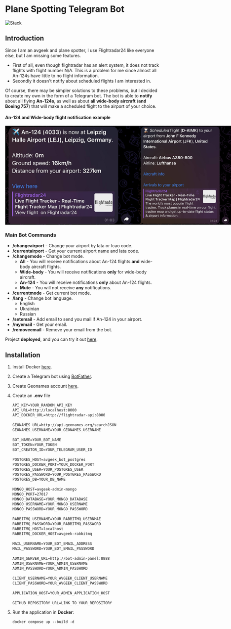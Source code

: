 # Plane Spotting Telegram Bot

[![Stack](https://skillicons.dev/icons?i=java,spring,maven,gradle,postgres,python,fastapi,rabbitmq,docker&perline=10&theme=dark)](https://skillicons.dev)

## Introduction

Since I am an avgeek and plane spotter, I use Flightradar24 like everyone else, but I am missing some features.

- First of all, even though flightradar has an alert system, it does not track flights with flight number N/A. This is a problem for me since almost all An-124s have little to no flight information.
- Secondly it doesn't notify about scheduled flights I am interested in.

Of course, there may be simpler solutions to these problems, but I decided to create my own in the form of a Telegram bot.
The bot is able to **notify** about all flying **An-124s**, as well as about **all wide-body aircraft** (**and Boeing 757**) that will make a scheduled flight to the airport of your choice.

#### An-124 and Wide-body flight notification example
<div style="display: flex; justify-content: space-between;">
    <img src="telegram-bot/src/main/resources/images/An-124-flight-notification-example.jpg" alt="An-124 notification example" style="height: 320px">
    <img src="telegram-bot/src/main/resources/images/Scheduled-flight-notification-example.jpg" alt="Wide-body flight notification example" style="height: 320px">
</div>

### Main Bot Commands
- **/changeairport** - Change your airport by Iata or Icao code.
- **/currentairport** - Get your current airport name and Iata code. 
- **/changemode** - Change bot mode.
    + **All** - You will receive notifications about An-124 flights **and** wide-body aircraft flights.
    + **Wide-body** - You will receive notifications **only** for wide-body aircraft.
    + **An-124** - You will receive notifications **only** about An-124 flights.
    + **Mute** - You will not receive **any** notifications.
- **/currentmode** - Get current bot mode.
- **/lang** - Change bot language.
    + English
    + Ukrainian
    + Russian
- **/setemail** - Add email to send you mail if An-124 in your airport.
- **/myemail** - Get your email.
- **/removeemail** - Remove your email from the bot.

Project **deployed**, and you can try it out [here](https://t.me/Avgeek_ViLsonCake_Bot).

## Installation

1. Install Docker [here](https://docs.docker.com/engine/install/).
2. Create a Telegram bot using [BotFather](https://t.me/BotFather).
3. Create Geonames account [here](https://www.geonames.org/export/web-services.html).

4. Create an **.env** file
    ```dotenv
    API_KEY=YOUR_RANDOM_API_KEY
    API_URL=http://localhost:8000
    API_DOCKER_URL=http://flightradar-api:8000

    GEONAMES_URL=http://api.geonames.org/searchJSON
    GEONAMES_USERNAME=YOUR_GEONAMES_USERNAME

    BOT_NAME=YOUR_BOT_NAME
    BOT_TOKEN=YOUR_TOKEN
    BOT_CREATOR_ID=YOUR_TELEGRAM_USER_ID

    POSTGRES_HOST=avgeek_bot_postgres
    POSTGRES_DOCKER_PORT=YOUR_DOCKER_PORT
    POSTGRES_USER=YOUR_POSTGRES_USER
    POSTGRES_PASSWORD=YOUR_POSTGRES_PASSWORD
    POSTGRES_DB=YOUR_DB_NAME

    MONGO_HOST=avgeek-admin-mongo
    MONGO_PORT=27017
    MONGO_DATABASE=YOUR_MONGO_DATABASE
    MONGO_USERNAME=YOUR_MONGO_USERNAME
    MONGO_PASSWORD=YOUR_MONGO_PASSWORD

    RABBITMQ_USERNAME=YOUR_RABBITMQ_USERNMAE
    RABBITMQ_PASSWORD=YOUR_RABBITMQ_PASSWORD
    RABBITMQ_HOST=localhost
    RABBITMQ_DOCKER_HOST=avgeek-rabbitmq

    MAIL_USERNAME=YOUR_BOT_EMAIL_ADDRESS
    MAIL_PASSWORD=YOUR_BOT_EMAIL_PASSWORD

    ADMIN_SERVER_URL=http://bot-admin-panel:8888
    ADMIN_USERNAME=YOUR_ADMIN_USERNAME
    ADMIN_PASSWORD=YOUR_ADMIN_PASSWORD

    CLIENT_USERNAME=YOUR_AVGEEK_CLIENT_USERNAME
    CLIENT_PASSWORD=YOUR_AVGEEK_CLIENT_PASSWORD

    APPLICATION_HOST=YOUR_ADMIN_APPLICATION_HOST

    GITHUB_REPOSITORY_URL=LINK_TO_YOUR_REPOSITORY
    ```

5. Run the application in **Docker**:
    ```
    docker compose up --build -d
    ```
